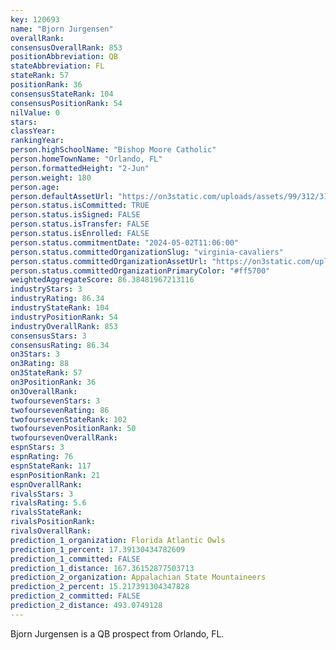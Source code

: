 ```yaml
---
key: 120693
name: "Bjorn Jurgensen"
overallRank: 
consensusOverallRank: 853
positionAbbreviation: QB
stateAbbreviation: FL
stateRank: 57
positionRank: 36
consensusStateRank: 104
consensusPositionRank: 54
nilValue: 0
stars: 
classYear: 
rankingYear: 
person.highSchoolName: "Bishop Moore Catholic"
person.homeTownName: "Orlando, FL"
person.formattedHeight: "2-Jun"
person.weight: 180
person.age: 
person.defaultAssetUrl: "https://on3static.com/uploads/assets/99/312/312099.png"
person.status.isCommitted: TRUE
person.status.isSigned: FALSE
person.status.isTransfer: FALSE
person.status.isEnrolled: FALSE
person.status.commitmentDate: "2024-05-02T11:06:00"
person.status.committedOrganizationSlug: "virginia-cavaliers"
person.status.committedOrganizationAssetUrl: "https://on3static.com/uploads/assets/779/214/214779.svg"
person.status.committedOrganizationPrimaryColor: "#ff5700"
weightedAggregateScore: 86.38481967213116
industryStars: 3
industryRating: 86.34
industryStateRank: 104
industryPositionRank: 54
industryOverallRank: 853
consensusStars: 3
consensusRating: 86.34
on3Stars: 3
on3Rating: 88
on3StateRank: 57
on3PositionRank: 36
on3OverallRank: 
twofoursevenStars: 3
twofoursevenRating: 86
twofoursevenStateRank: 102
twofoursevenPositionRank: 50
twofoursevenOverallRank: 
espnStars: 3
espnRating: 76
espnStateRank: 117
espnPositionRank: 21
espnOverallRank: 
rivalsStars: 3
rivalsRating: 5.6
rivalsStateRank: 
rivalsPositionRank: 
rivalsOverallRank: 
prediction_1_organization: Florida Atlantic Owls
prediction_1_percent: 17.39130434782609
prediction_1_committed: FALSE
prediction_1_distance: 167.36152877503713
prediction_2_organization: Appalachian State Mountaineers
prediction_2_percent: 15.217391304347828
prediction_2_committed: FALSE
prediction_2_distance: 493.0749128
---
```

Bjorn Jurgensen is a QB prospect from Orlando, FL.